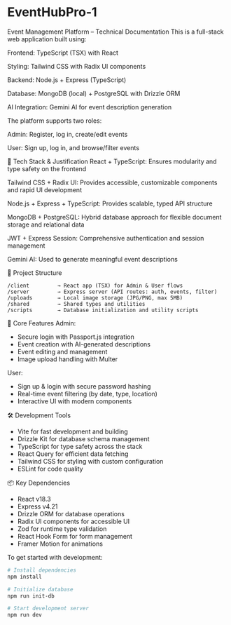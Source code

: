 # EventHubPro-1
Event Management Platform – Technical Documentation
This is a full-stack web application built using:

Frontend: TypeScript (TSX) with React

Styling: Tailwind CSS with Radix UI components

Backend: Node.js + Express (TypeScript)

Database: MongoDB (local) + PostgreSQL with Drizzle ORM

AI Integration: Gemini AI for event description generation

The platform supports two roles:

Admin: Register, log in, create/edit events

User: Sign up, log in, and browse/filter events

🧰 Tech Stack & Justification
React + TypeScript: Ensures modularity and type safety on the frontend

Tailwind CSS + Radix UI: Provides accessible, customizable components and rapid UI development

Node.js + Express + TypeScript: Provides scalable, typed API structure

MongoDB + PostgreSQL: Hybrid database approach for flexible document storage and relational data

JWT + Express Session: Comprehensive authentication and session management

Gemini AI: Used to generate meaningful event descriptions

📁 Project Structure
```
/client         → React app (TSX) for Admin & User flows
/server         → Express server (API routes: auth, events, filter)
/uploads        → Local image storage (JPG/PNG, max 5MB)
/shared         → Shared types and utilities
/scripts        → Database initialization and utility scripts
```

🚀 Core Features
Admin:
- Secure login with Passport.js integration
- Event creation with AI-generated descriptions
- Event editing and management
- Image upload handling with Multer

User:
- Sign up & login with secure password hashing
- Real-time event filtering (by date, type, location)
- Interactive UI with modern components

🛠️ Development Tools
- Vite for fast development and building
- Drizzle Kit for database schema management
- TypeScript for type safety across the stack
- React Query for efficient data fetching
- Tailwind CSS for styling with custom configuration
- ESLint for code quality

📦 Key Dependencies
- React v18.3
- Express v4.21
- Drizzle ORM for database operations
- Radix UI components for accessible UI
- Zod for runtime type validation
- React Hook Form for form management
- Framer Motion for animations

To get started with development:
```bash
# Install dependencies
npm install

# Initialize database
npm run init-db

# Start development server
npm run dev
```

